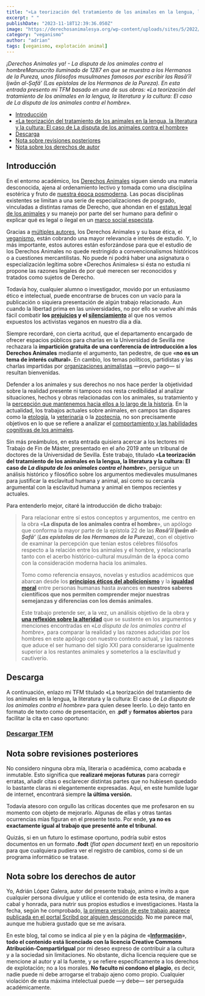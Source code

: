 ```yaml
---
title: "«La teorización del tratamiento de los animales en la lengua, la literatura y la cultura: El caso de La disputa de los animales contra el hombre»"
excerpt: " "
publishDate: "2023-11-18T12:39:36.050Z"
image: "https://derechosanimalesya.org/wp-content/uploads/sites/5/2022/07/%C2%A1Derechos-Animales-ya-La-disputa-de-los-animales-contra-el-hombre.webp"
category: "veganismo"
author: "adrian"
tags: [veganismo, explotación animal]
---
```

_¡Derechos Animales ya! - La disputa de los animales contra el hombreManuscrito iluminado de 1287 en que se muestra a los Hermanos de la Pureza, unos filósofos musulmanes famosos por escribir las Rasā’īl Ijwān al-Ṣafā’ (Las epístolas de los Hermanos de la Pureza). En esta entrada presento mi TFM basado en una de sus obras: «La teorización del tratamiento de los animales en la lengua, la literatura y la cultura: El caso de La disputa de los animales contra el hombre»._

- [Introducción](https://derechosanimalesya.org/la-teorizacion-del-tratamiento-de-los-animales-en-la-lengua-la-literatura-y-la-cultura-el-caso-de-la-disputa-de-los-animales-contra-el-hombre/#Introduccion "Introducción")
- [«La teorización del tratamiento de los animales en la lengua, la literatura y la cultura: El caso de La disputa de los animales contra el hombre»](https://derechosanimalesya.org/la-teorizacion-del-tratamiento-de-los-animales-en-la-lengua-la-literatura-y-la-cultura-el-caso-de-la-disputa-de-los-animales-contra-el-hombre/#%C2%ABLa_teorizacion_del_tratamiento_de_los_animales_en_la_lengua_la_literatura_y_la_cultura_El_caso_de_La_disputa_de_los_animales_contra_el_hombre%C2%BB "«La teorización del tratamiento de los animales en la lengua, la literatura y la cultura: El caso de La disputa de los animales contra el hombre»")
- [Descarga](https://derechosanimalesya.org/la-teorizacion-del-tratamiento-de-los-animales-en-la-lengua-la-literatura-y-la-cultura-el-caso-de-la-disputa-de-los-animales-contra-el-hombre/#Descarga "Descarga")
- [Nota sobre revisiones posteriores](https://derechosanimalesya.org/la-teorizacion-del-tratamiento-de-los-animales-en-la-lengua-la-literatura-y-la-cultura-el-caso-de-la-disputa-de-los-animales-contra-el-hombre/#Nota_sobre_revisiones_posteriores "Nota sobre revisiones posteriores")
- [Nota sobre los derechos de autor](https://derechosanimalesya.org/la-teorizacion-del-tratamiento-de-los-animales-en-la-lengua-la-literatura-y-la-cultura-el-caso-de-la-disputa-de-los-animales-contra-el-hombre/#Nota_sobre_los_derechos_de_autor "Nota sobre los derechos de autor")

## Introducción

En el entorno académico, los [Derechos Animales](https://derechosanimalesya.org/introduccion-a-los-derechos-animales/) siguen siendo una materia desconocida, ajena al ordenamiento lectivo y tomada como una disciplina esotérica y fruto de [nuestra época posmoderna](https://derechosanimalesya.org/las-normas-especistas-de-facebook-y-los-justicieros-modernos/). Las pocas disciplinas existentes se limitan a una serie de especializaciones de posgrado, vinculadas a distintas ramas de Derecho, que ahondan en el [estatus legal de los animales](https://derechosanimalesya.org/no-los-animales-no-tienen-derechos-legales/) y su manejo por parte del ser humano para definir o explicar qué es legal o ilegal en un [marco social especista](https://derechosanimalesya.org/normativa-de-bienestar-animal/).

Gracias a [múltiples autores](https://derechosanimalesya.org/gary-francione-y-los-seis-principios-del-abolicionismo/), los Derechos Animales y su base ética, el [veganismo](https://derechosanimalesya.org/que-es-el-veganismo/), están cobrando una mayor relevancia e interés de estudio. Y, lo más importante, estos autores están esforzándose para que el estudio de los Derechos Animales no quede restringido a convencionalismos históricos o a cuestiones mercantilistas. No puede ni podrá haber una asignatura o especialización legítima sobre «Derechos Animales» si ésta no estudia ni propone las razones legales de por qué merecen ser reconocidos y tratados como sujetos de Derecho.

Todavía hoy, cualquier alumno o investigador, movido por un entusiasmo ético e intelectual, puede encontrarse de bruces con un vacío para la publicación o siquiera presentación de algún trabajo relacionado. Aun cuando la libertad prima en las universidades, no por ello se vuelve ahí más fácil combatir **los [prejuicios](https://derechosanimalesya.org/las-cenas-navidenas-la-incomprension-familiar-y-la-hipocresia-animalista/) y el [silenciamiento](https://derechosanimalesya.org/un-autor-cristiano-contra-el-veganismo/)** al que nos vemos expuestos los activistas veganos en nuestro día a día.

Siempre recordaré, con cierta acritud, que el departamento encargado de ofrecer espacios públicos para charlas en la Universidad de Sevilla me rechazara la **impartición gratuita de una conferencia de introducción a los Derechos Animales** mediante el argumento, tan pedestre, de que «**no es un tema de interés cultural**». En cambio, los temas políticos, partidistas y las charlas impartidas por [organizaciones animalistas](https://derechosanimalesya.org/el-sacrificio-humanitario-y-el-fraude-de-las-organizaciones-animalistas/) —previo pago— sí resultan bienvenidas.

Defender a los animales y sus derechos no nos hace perder la objetividad sobre la realidad presente ni tampoco nos resta credibilidad al analizar situaciones, hechos y obras relacionadas con los animales, su tratamiento y la [percepción que mantenemos hacia ellos a lo largo de la historia](https://derechosanimalesya.org/la-discriminacion-moral-historia-sociologia-y-psicologia-humana/). En la actualidad, los trabajos actuales sobre animales, en campos tan dispares como la [etología](https://derechosanimalesya.org/la-equitacion-y-la-doma-de-caballos/), la [veterinaria](https://derechosanimalesya.org/el-especismo-en-la-veterinaria-y-el-adoctrinamiento-de-los-veterinarios/) o la [zootecnia](https://derechosanimalesya.org/la-ganaderia-y-las-practicas-ganaderas/), no son precisamente objetivos en lo que se refiere a analizar el [comportamiento y las habilidades cognitivas de los animales](https://derechosanimalesya.org/la-inteligencia-animal-lloyd-morgan-y-el-negacionismo-cientifico/).

Sin más preámbulos, en esta entrada quisiera acercar a los lectores mi Trabajo de Fin de Máster, presentado en el año 2019 ante un tribunal de doctores de la Universidad de Sevilla. Este trabajo, titulado «**La teorización del tratamiento de los animales en la lengua, la literatura y la cultura: El caso de _La disputa de los animales contra el hombre_**», persigue un análisis histórico y filosófico sobre los argumentos medievales musulmanes para justificar la esclavitud humana y animal, así como su cercanía argumental con la esclavitud humana y animal en tiempos recientes y actuales.

Para entenderlo mejor, citaré la introducción de dicho trabajo:

> Para relacionar entre sí estos conceptos y argumentos, me centro en la obra «**La disputa de los animales contra el hombre**», un apólogo que conforma la mayor parte de la epístola 22 de las **_Rasā’īl Ijwān al-Ṣafā’_** (**_Las epístolas de los Hermanos de la Pureza_**), con el objetivo de examinar la percepción que tenían estos célebres filósofos respecto a la relación entre los animales y el hombre, y relacionarla tanto con el acerbo histórico-cultural musulmán de la época como con la consideración moderna hacia los animales.
> 
> Tomo como referencia ensayos, novelas y estudios académicos que abarcan desde los [**principios éticos del abolicionismo**](https://derechosanimalesya.org/el-abolicionismo-y-la-abolicion-de-la-esclavitud-animal/) y la [**igualdad moral**](https://derechosanimalesya.org/el-principio-de-igualdad-hacia-los-animales/) entre personas humanas hasta avances en **nuestros saberes científicos que nos permiten comprender mejor nuestras semejanzas y diferencias con los demás animales**.
> 
> Este trabajo pretende ser, a la vez, un análisis objetivo de la obra y [**una reflexión sobre la alteridad**](https://derechosanimalesya.org/argumentos-a-favor-de-la-esclavitud-negra/) que se sustente en los argumentos y menciones encontradas en «_La disputa de los animales contra el hombre»,_ para comparar la realidad y las razones aducidas por los hombres en este apólogo con nuestro contexto actual, y las razones que aduce el ser humano del siglo XXI para considerarse igualmente superior a los restantes animales y someterlos a la esclavitud y cautiverio.

## Descarga

A continuación, enlazo mi TFM titulado «La teorización del tratamiento de los animales en la lengua, la literatura y la cultura: El caso de _La disputa de los animales contra el hombre_» para quien desee leerlo. Lo dejo tanto en formato de texto como de presentación, en .**pdf** y **formatos abiertos** para facilitar la cita en caso oportuno:

### [Descargar TFM](https://cloud.disroot.org/s/rKjS4QF4CZA8SGs)

## Nota sobre revisiones posteriores

No considero ninguna obra mía, literaria o académica, como acabada e inmutable. Esto significa que **realizaré mejoras futuras** para corregir erratas, añadir citas o esclarecer distintas partes que no hubiesen quedado lo bastante claras ni elegantemente expresadas. Aquí, en este humilde lugar de internet, encontrará siempre **la última versión.**

Todavía atesoro con orgullo las críticas docentes que me profesaron en su momento con objeto de mejorarlo. Algunas de ellas y otras tantas ocurrencias mías figuran en el presente texto. Por ende, **ya no es exactamente igual al trabajo que presenté ante el tribunal**.

Quizás, si en un futuro lo estimase oportuno, podría subir estos documentos en un formato **.fodt** (_flat open document text_) en un repositorio para que cualquiera pudiera ver el registro de cambios, como si de un programa informático se tratase.

## Nota sobre los derechos de autor

Yo, Adrián López Galera, autor del presente trabajo, animo e invito a que cualquier persona divulgue y utilice el contenido de esta tesina, de manera cabal y honrada, para nutrir sus propios estudios e investigaciones. Hasta la fecha, según he comprobado, [la primera versión de este trabajo aparece publicada en el portal Scribd por alguien desconocido](https://es.scribd.com/document/471682363/El-caso-de-La-disputa-de-los-animales-contra-el-hombre). No me parece mal, aunque me hubiera gustado que se me avisara.

En este blog, tal como se indica al pie y en la página de «[**Información**](https://derechosanimalesya.org/informacion/)», **todo el contenido está licenciado con la licencia Creative Commons Atribución-CompartirIgual** por mi deseo expreso de contribuir a la cultura y a la sociedad sin limitaciones. No obstante, dicha licencia requiere que se mencione al autor y al la fuente, y se refiere específicamente a los derechos de explotación; no a los morales. **No faculto ni condono el plagio**, es decir, nadie puede ni debe arrogarse el trabajo ajeno como propio. Cualquier violación de esta máxima intelectual puede —y debe— ser perseguida académicamente.